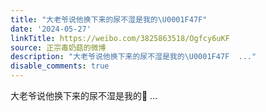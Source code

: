 ```yaml
---
title: "大老爷说他换下来的尿不湿是我的\U0001F47F"
date: '2024-05-27'
linkTitle: https://weibo.com/3825863518/Ogfcy6uKF
source: 正宗毒奶菇的微博
description: "大老爷说他换下来的尿不湿是我的\U0001F47F  ..."
disable_comments: true
---
```

大老爷说他换下来的尿不湿是我的👿  ...